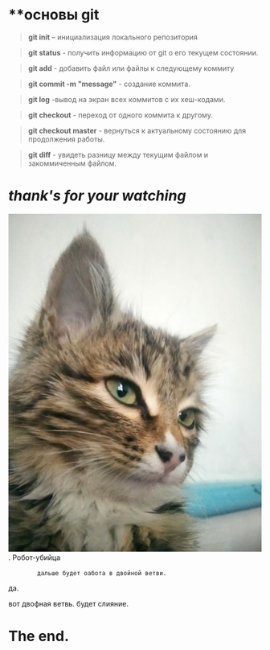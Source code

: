# **основы git

> **git init** – инициализация локального репозитория

> **git status** - получить информацию от git о его текущем состоянии. 

> **git add** - добавить файл или файлы к следующему коммиту

> **git commit -m "message"** - создание коммита. 

> **git log** -вывод на экран всех коммитов с их хеш-кодами. 

> **git checkout** - переход от одного коммита к другому. 

> **git checkout master** - вернуться к актуальному состоянию для продолжения работы. 

>**git diff** - увидеть разницу между текущим файлом и закоммиченным файлом. 

#       *thank's for your watching*


![упс...](робот-убийца.jpg "Робот-убийца").
            Робот-убийца
            
            дальше будет оабота в двойной ветви.

да.

вот двофная ветвь. будет слияние.

# The end.